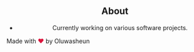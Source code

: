 <body id="body-m">
  
<h2 style="text-align: center;">About</h2>
<ul class="the-list" style="text-align: center;">
<li>Currently working on various software projects.</li>
</ul>
<footer class="">
<p class="note">Made with <span style="color:crimson !important;">❤</span> by Oluwasheun</p>
</footer>


</body>
